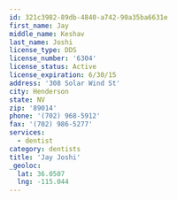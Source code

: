 ```yaml
---
id: 321c3982-89db-4840-a742-90a35ba6631e
first_name: Jay
middle_name: Keshav
last_name: Joshi
license_type: DDS
license_number: '6304'
license_status: Active
license_expiration: 6/30/15
address: '308 Solar Wind St'
city: Henderson
state: NV
zip: '89014'
phone: '(702) 968-5912'
fax: '(702) 986-5277'
services:
  - dentist
category: dentists
title: 'Jay Joshi'
_geoloc:
  lat: 36.0507
  lng: -115.044
---
```

